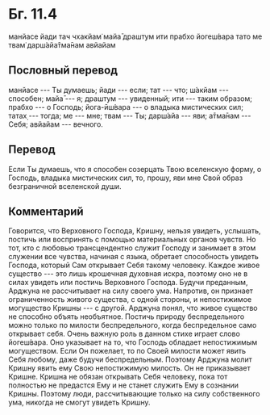# Бг. 11.4
манйасе йади тач чхакйам̇
майа̄ драшт̣ум ити прабхо
йогеш́вара тато ме твам̇
дарш́айа̄тма̄нам авйайам
## Пословный перевод

манйасе --- Ты думаешь; йади --- если; тат --- что; ш́акйам --- способен;
майа̄ --- я; драшт̣ум --- увиденный; ити --- таким образом; прабхо --- о
Господь; йога-ӣш́вара --- о владыка мистических сил; татах̣ --- тогда; ме
--- мне; твам --- Ты; дарш́айа --- яви; а̄тма̄нам --- Себя; авйайам ---
вечного.

## Перевод

Если Ты думаешь, что я способен созерцать Твою вселенскую форму, о
Господь, владыка мистических сил, то, прошу, яви мне Свой образ
безграничной вселенской души.

## Комментарий

Говорится, что Верховного Господа, Кришну, нельзя увидеть, услышать,
постичь или воспринять с помощью материальных органов чувств. Но тот,
кто с любовью трансцендентно служит Господу и занимает в этом служении
все чувства, начиная с языка, обретает способность увидеть Господа,
который Сам открывает Себя такому человеку. Каждое живое существо ---
это лишь крошечная духовная искра, поэтому оно не в силах увидеть или
постичь Верховного Господа. Будучи преданным, Арджуна не рассчитывает на
силу своего ума. Напротив, он признает ограниченность живого существа, с
одной стороны, и непостижимое могущество Кришны --- с другой. Арджуна
понял, что живое существо не способно объять необъятное. Постичь природу
беспредельного можно только по милости беспредельного, когда
беспредельное само открывает себя. Очень важную роль в данном стихе
играет слово йогеш́вара. Оно указывает на то, что Господь обладает
непостижимым могуществом. Если Он пожелает, то по Своей милости может
явить Себя любому, даже будучи беспредельным. Поэтому Арджуна молит
Кришну явить ему Свою непостижимую милость. Он не приказывает Кришне.
Кришна не обязан открывать Себя человеку, пока тот полностью не
предастся Ему и не станет служить Ему в сознании Кришны. Поэтому люди,
рассчитывающие только на силу собственного ума, никогда не смогут
увидеть Кришну.

